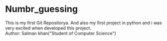 # Numbr_guessing
This is my first Git Repositorya. And also my first project in python and i was very excited when developed this project.
<br>
Author: Salman khan("Student of Computer Science")

